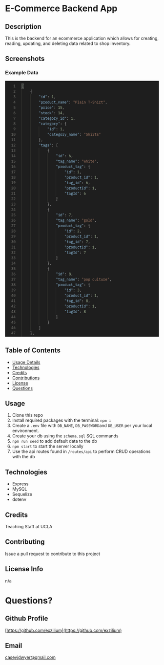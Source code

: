 # E-Commerce Backend App

## Description
This is the backend for an ecommerce application which allows for creating, reading, updating, and deleting data related to shop inventory.

## Screenshots
### Example Data
![Ecommerce data](/assets/images/ecommerce_README.png)

## Table of Contents
* [Usage Details](#usage)
* [Technologies](#technologies)
* [Credits](#credits)
* [Contributions](#contributions)
* [License](#license)
* [Questions](#questions)


## Usage
1. Clone this repo
2. Install required packages with the terminal: `npm i`
3. Create a `.env` file with `DB_NAME`, `DB_PASSWORD`and `DB_USER` per your local environment.
4. Create your db using the `schema.sql` SQL commands
5. `npm run seed` to add default data to the db
6. `npm start` to start the server locally
7. Use the api routes found in `/routes/api` to perform CRUD operations with the db


## Technologies
* Express
* MySQL
* Sequelize
* dotenv

## Credits
Teaching Staff at UCLA

## Contributing
Issue a pull request to contribute to this project

## License Info
n/a

# Questions?

## Github Profile
[https://github.com/exzilium](https://github.com/exzilium)

## Email
[caseyjdwyer@gmail.com](mailto:caseyjdwyer@gmail.com)
